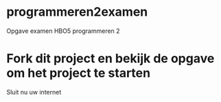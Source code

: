 # programmeren2examen
Opgave examen HBO5 programmeren 2

# Fork dit project en bekijk de opgave om het project te starten

Sluit nu uw internet
